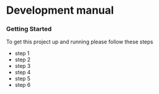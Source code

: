<h1>Development manual</h1>

<h3>Getting Started</h3>
<p>To get this project up and running please follow these steps</p>
<ul>
	<li>step 1</li>
	<li>step 2</li>
	<li>step 3</li>
	<li>step 4</li>
	<li>step 5</li>
	<li>step 6</li>
</ul>

	
